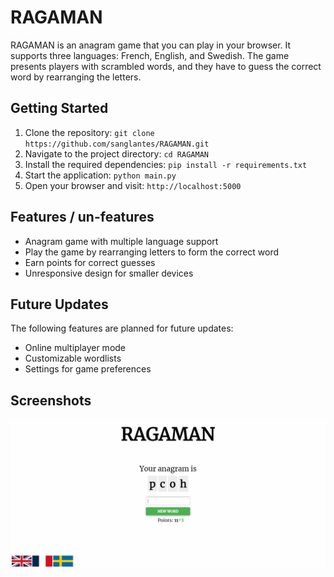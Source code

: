 # RAGAMAN

RAGAMAN is an anagram game that you can play in your browser. It supports three languages: French, English, and Swedish. The game presents players with scrambled words, and they have to guess the correct word by rearranging the letters.

## Getting Started

1. Clone the repository: `git clone https://github.com/sanglantes/RAGAMAN.git`
2. Navigate to the project directory: `cd RAGAMAN`
3. Install the required dependencies: `pip install -r requirements.txt`
4. Start the application: `python main.py`
5. Open your browser and visit: `http://localhost:5000`

## Features / un-features

- Anagram game with multiple language support
- Play the game by rearranging letters to form the correct word
- Earn points for correct guesses
- Unresponsive design for smaller devices

## Future Updates

The following features are planned for future updates:

- Online multiplayer mode
- Customizable wordlists
- Settings for game preferences

## Screenshots

![Screenshot](screenshots/2.png)
